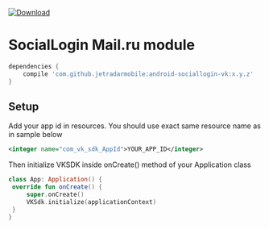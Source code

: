 [ ![Download](https://api.bintray.com/packages/jetradar/maven/android-sociallogin-vk/images/download.svg) ](https://bintray.com/jetradar/maven/android-sociallogin-vk/_latestVersion)

# SocialLogin Mail.ru module

```Groovy
dependencies {
    compile 'com.github.jetradarmobile:android-sociallogin-vk:x.y.z'
}
```

## Setup

Add your app id in resources. You should use exact same resource name as in sample below

```xml
<integer name="com_vk_sdk_AppId">YOUR_APP_ID</integer>
```

Then initialize VKSDK inside onCreate() method of your Application class

```Kotlin
class App: Application() {
 override fun onCreate() {
     super.onCreate()
     VKSdk.initialize(applicationContext)
 }
}
```

